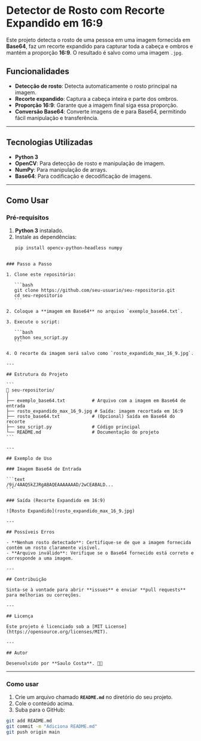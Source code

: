 # Detector de Rosto com Recorte Expandido em 16:9

Este projeto detecta o rosto de uma pessoa em uma imagem fornecida em **Base64**, faz um recorte expandido para capturar toda a cabeça e ombros e mantém a proporção **16:9**. O resultado é salvo como uma imagem `.jpg`.

## Funcionalidades

- **Detecção de rosto**: Detecta automaticamente o rosto principal na imagem.
- **Recorte expandido**: Captura a cabeça inteira e parte dos ombros.
- **Proporção 16:9**: Garante que a imagem final siga essa proporção.
- **Conversão Base64**: Converte imagens de e para Base64, permitindo fácil manipulação e transferência.

---

## Tecnologias Utilizadas

- **Python 3**
- **OpenCV**: Para detecção de rosto e manipulação de imagem.
- **NumPy**: Para manipulação de arrays.
- **Base64**: Para codificação e decodificação de imagens.

---

## Como Usar

### Pré-requisitos

1. **Python 3** instalado.
2. Instale as dependências:
   ```bash
   pip install opencv-python-headless numpy
   ```

````

### Passo a Passo

1. Clone este repositório:

   ```bash
   git clone https://github.com/seu-usuario/seu-repositorio.git
   cd seu-repositorio
   ```

2. Coloque a **imagem em Base64** no arquivo `exemplo_base64.txt`.

3. Execute o script:

   ```bash
   python seu_script.py
   ```

4. O recorte da imagem será salvo como `rosto_expandido_max_16_9.jpg`.

---

## Estrutura do Projeto

```
📁 seu-repositorio/
│
├── exemplo_base64.txt          # Arquivo com a imagem em Base64 de entrada
├── rosto_expandido_max_16_9.jpg # Saída: imagem recortada em 16:9
├── rosto_base64.txt            # (Opcional) Saída em Base64 do recorte
├── seu_script.py               # Código principal
└── README.md                   # Documentação do projeto
```

---

## Exemplo de Uso

### Imagem Base64 de Entrada

```text
/9j/4AAQSkZJRgABAQEAAAAAAAD/2wCEABALD...
```

### Saída (Recorte Expandido em 16:9)

![Rosto Expandido](rosto_expandido_max_16_9.jpg)

---

## Possíveis Erros

- **Nenhum rosto detectado**: Certifique-se de que a imagem fornecida contém um rosto claramente visível.
- **Arquivo inválido**: Verifique se o Base64 fornecido está correto e corresponde a uma imagem.

---

## Contribuição

Sinta-se à vontade para abrir **issues** e enviar **pull requests** para melhorias ou correções.

---

## Licença

Este projeto é licenciado sob a [MIT License](https://opensource.org/licenses/MIT).

---

## Autor

Desenvolvido por **Saulo Costa**. 👨‍💻

````

---

### Como usar

1. Crie um arquivo chamado **`README.md`** no diretório do seu projeto.
2. Cole o conteúdo acima.
3. Suba para o GitHub:

```bash
git add README.md
git commit -m "Adiciona README.md"
git push origin main
```
